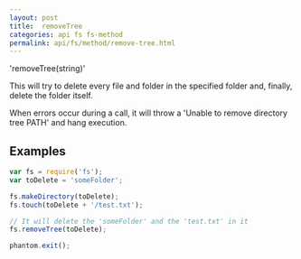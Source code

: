 ```yaml
---
layout: post
title:  removeTree
categories: api fs fs-method
permalink: api/fs/method/remove-tree.html
---
```


'removeTree(string)'

This will try to delete every file and folder in the specified folder and, finally, delete the folder itself.

When errors occur during a call, it will throw a 'Unable to remove directory tree PATH' and hang execution.

## Examples

```javascript
var fs = require('fs');
var toDelete = 'someFolder';

fs.makeDirectory(toDelete);
fs.touch(toDelete + '/test.txt');

// It will delete the 'someFolder' and the 'test.txt' in it
fs.removeTree(toDelete);

phantom.exit();
```









